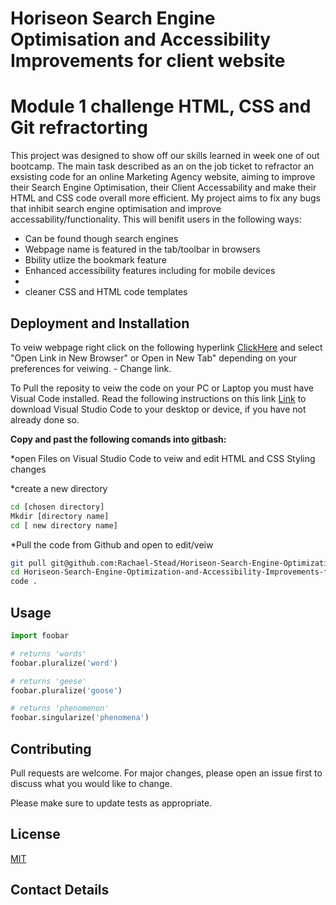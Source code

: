 # Horiseon Search Engine Optimisation and Accessibility Improvements for client website
# Module 1 challenge HTML, CSS and Git refractorting 

This project was designed to show off our skills learned in week one of out bootcamp. The main task described as an on the job ticket to refractor
an exsisting code for an online Marketing Agency website, aiming to improve their Search Engine Optimisation, their Client Accessability and make their HTML and CSS code overall more efficient.
My project aims to fix any bugs that inhibit search engine optimisation and improve accessability/functionality.
This will benifit users in the following ways:
* Can be found though search engines
* Webpage name is featured in the tab/toolbar in browsers
* Bbility utlize the bookmark feature
* Enhanced accessibility features including for mobile devices
* 
* cleaner CSS and HTML code templates

## Deployment and Installation

To veiw webpage right click on the following hyperlink [ClickHere](https://pip.pypa.io/en/stable/) and select  "Open Link in New Browser" or Open in New Tab" depending on your preferences for veiwing. - Change link.

To Pull the reposity to veiw the code on your PC or Laptop you must have Visual Code installed. Read the following instructions on this link [Link](http://a.com) to download Visual Studio Code to your desktop or device, if you have not already done so.

**Copy and past the following comands into gitbash:**

*open Files on Visual Studio Code to veiw and edit HTML and CSS Styling changes

*create a new directory
```bash
cd [chosen directory]
Mkdir [directory name]
cd [ new directory name]
```
*Pull the code from Github and open to edit/veiw
```bash
git pull git@github.com:Rachael-Stead/Horiseon-Search-Engine-Optimization-and-Accessibility-Improvements-for-Client-Website.git
cd Horiseon-Search-Engine-Optimization-and-Accessibility-Improvements-for-Client-Website
code .
```
## Usage

```python
import foobar

# returns 'words'
foobar.pluralize('word')

# returns 'geese'
foobar.pluralize('goose')

# returns 'phenomenon'
foobar.singularize('phenomena')
```

## Contributing

Pull requests are welcome. For major changes, please open an issue first
to discuss what you would like to change.

Please make sure to update tests as appropriate.

## License

[MIT](https://choosealicense.com/licenses/mit/)

## Contact Details

